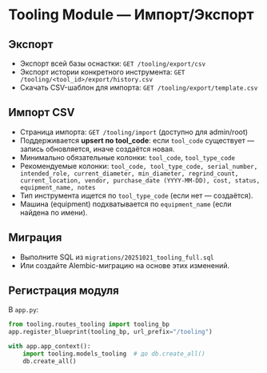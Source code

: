 # Tooling Module — Импорт/Экспорт

## Экспорт
- Экспорт всей базы оснастки: `GET /tooling/export/csv`
- Экспорт истории конкретного инструмента: `GET /tooling/<tool_id>/export/history.csv`
- Скачать CSV-шаблон для импорта: `GET /tooling/export/template.csv`

## Импорт CSV
- Страница импорта: `GET /tooling/import` (доступно для admin/root)
- Поддерживается **upsert по tool_code**: если `tool_code` существует — запись обновляется, иначе создаётся новая.
- Минимально обязательные колонки: `tool_code`, `tool_type_code`
- Рекомендуемые колонки:
  `tool_code, tool_type_code, serial_number, intended_role, current_diameter, min_diameter, regrind_count, current_location, vendor, purchase_date (YYYY-MM-DD), cost, status, equipment_name, notes`
- Тип инструмента ищется по `tool_type_code` (если нет — создаётся).
- Машина (equipment) подхватывается по `equipment_name` (если найдена по имени).

## Миграция
- Выполните SQL из `migrations/20251021_tooling_full.sql`
- Или создайте Alembic-миграцию на основе этих изменений.

## Регистрация модуля
В `app.py`:
```python
from tooling.routes_tooling import tooling_bp
app.register_blueprint(tooling_bp, url_prefix="/tooling")

with app.app_context():
    import tooling.models_tooling  # до db.create_all()
    db.create_all()
```
